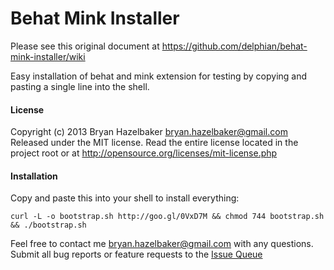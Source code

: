 Behat Mink Installer
====================

Please see this original document at https://github.com/delphian/behat-mink-installer/wiki

Easy installation of behat and mink extension for testing by copying and pasting a single line into the shell.

#### License ####

Copyright (c) 2013 Bryan Hazelbaker <bryan.hazelbaker@gmail.com>
Released under the MIT license. Read the entire license located in the project root or at http://opensource.org/licenses/mit-license.php

#### Installation ####

Copy and paste this into your shell to install everything:

```
curl -L -o bootstrap.sh http://goo.gl/0VxD7M && chmod 744 bootstrap.sh && ./bootstrap.sh
```

Feel free to contact me bryan.hazelbaker@gmail.com with any questions. Submit all bug reports or feature requests
to the [Issue Queue](https://github.com/delphian/behat-mink-installer/issues)
